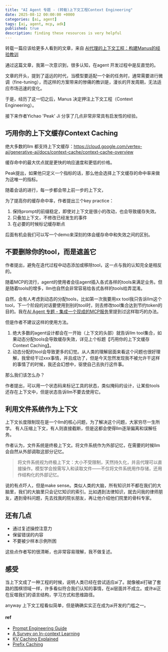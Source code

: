 ```yaml
---
title: "AI Agent 专题 - (转载)上下文工程Context Engineering"
date: 2025-08-12 00:00:00 +0000
categories: [ai, agent]
tags: [ai, agent, mcp, adk]
published: true
description: finding these resources is very helpful
---
```


转载一篇应该给更多人看到的文章，来自 [AI代理的上下文工程：构建Manus的经验教训](https://manus.im/zh-cn/blog/Context-Engineering-for-AI-Agents-Lessons-from-Building-Manus)

通过这篇文章，我第一次意识到，很多认知，在agent 开发过程中是反直觉的。

文章的开头，提到了遥远的时代，当模型要适配一个新的任务时，通常需要进行微调（fine-tuning），而这样的方案带来的惨痛的教训是，漫长的开发周期，无法适应市场迅速的变化。

于是，经历了这一切之后，Manus 决定押注上下文工程（Context Engineering）。

接下来作者Yichao 'Peak' Ji 分享了几点非常非常具有启发性的经验。

## 巧用你的上下文缓存Context Caching
绝大多数的llm 都支持上下文缓存：https://cloud.google.com/vertex-ai/generative-ai/docs/context-cache/context-cache-overview

缓存命中的最大优点就是更快的响应速度和更低的价格。

Peak提出，如果他只定义一个指标的话，那么他会选择上下文缓存的命中率来做为这唯一的指标。

随着会话的进行，每一步都会带上前一步的上下文，

为了提高你的缓存命中率，作者提出三个key practice：
1. 保持prompt的前缀稳定，即使对上下文是很小的改动，也会导致缓存失效。
2. 只叠加上下文，不修改已经发生的事件
3. 在必要的时候标记缓存断点

后面有机会我们可以写一个demo来深刻的体会缓存命中和失效之间的区别。

## 不要删除你的tool，而是遮盖它

作者提出，避免在迭代过程中动态添加或移除tool，这一点与我的认知完全是相反的。

随着MCP的流行，agent的使用者会往agent插入各式各样的tools来满足业务。但是随着tools的增多，llm也自然会非常容易给各式各样的tools给弄混淆。

自然，会有人考虑到动态的分配tools，比如第一次我要用xx tool我只告诉llm这个tool，下一个阶段的对话要使用到别的tool时，则去修改tool集合达到节约token的目的。我在[AI Agent 专题 - 集成一个现成的MCP服务](https://www.jakobhe.com/posts/mcp-client/#%E6%9C%89%E9%82%A3%E4%B9%88%EF%B8%8F%E4%B8%80%E4%B8%AA%E5%B0%8F%E5%B0%8F%E7%9A%84%E7%BC%BA%E7%82%B9%E4%B9%9F%E6%9C%89%E5%AF%B9%E5%BA%94%E7%9A%84%E8%A7%A3%E5%86%B3%E6%96%B9%E6%A1%88)里提到过这样取巧的办法。

但是作者不建议这样的使用方法。
1. 绝大多数的agent设计都会在一开始（上下文的头部）就告诉llm tool集合，如果动态分配tools会导致缓存失效，详见上个标题【巧用你的上下文缓存Context Caching】。
2. 动态分配的tool会导致更多的幻觉。从人类的理解层面来看这个问题也很好理解，我曾经干过xxx事情，并且成功了，但是今天忽然发现我不被允许干这样的事情了的时候，我还会幻想中，驱使自己去执行这件事。

那么我们该怎么办？

作者提出，可以用一个状态码来标记工具的状态，类似掩码的设计，让某些tools还存在上下文中，但是状态告诉llm不要去使用它。

## 利用文件系统作为上下文
上下文长度限制现在是一个llm的核心问题，为了解决这个问题，大家穷尽一生所学。
有人压缩上下文，有人则直接截断，但是这都会使得llm逐渐偏离和误解任务。

作者认为，文件系统是终极上下文。将文件系统作为外部记忆，在需要的时候llm会自然从外部调取这部分记忆。

> 将文件系统视为终极上下文：大小不受限制，天然持久化，并且代理可以直接操作。模型学会按需写入和读取文件——不仅将文件系统用作存储，还用作结构化的外部记忆。

说的有点吓人，但是make sense。类似人类的大脑，所有知识并不都在我们的大脑里，我们的大脑里只会记忆知识的索引。比如遇到法律知识，就去问我的律师朋友，遇到骨科问题，先去找我的院长朋友，再让他介绍他们院里的骨科专家。

## 还有几点
- 通过复述操控注意力
- 保留错误的内容
- 不要被少样本示例所困

这些点作者写的很清晰，也非常容易理解，我不做复述。

## 感受

当上下文成了一种工程的时候，说明人类已经在尝试适应ai了。就像被ai打破了套路的围棋领域一样，许多看似符合我们认知的事情，在ai层面并不成立。或许ai正在反噬我们的语言结构，学习方式和思维路径。

anyway 上下文工程看似简单，但是确确实实正在成为ai开发的门槛之一。

#### ref
- [Prompt Engineering Guide](https://www.promptingguide.ai/)
- [A Survey on In-context Learning](https://arxiv.org/abs/2301.00234)
- [KV Caching Explained](https://medium.com/@joaolages/kv-caching-explained-276520203249)
- [Prefix Caching](https://docs.vllm.ai/en/stable/design/v1/prefix_caching.html)

